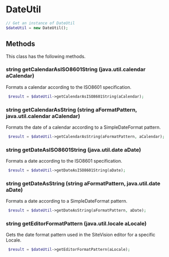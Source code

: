 # DateUtil

```php
// Get an instance of DateUtil
$dateUtil = new DateUtil();
```


## Methods
This class has the following methods.


### string getCalendarAsISO8601String (java.util.calendar aCalendar)
Formats a calendar according to the ISO8601 specification.

```php
 $result = $dateUtil->getCalendarAsISO8601String(aCalendar);
```


### string getCalendarAsString (string aFormatPattern, java.util.calendar aCalendar)
Formats the date of a calendar according to a SimpleDateFormat pattern.

```php
 $result = $dateUtil->getCalendarAsString(aFormatPattern, aCalendar);
```


### string getDateAsISO8601String (java.util.date aDate)
Formats a date according to the ISO8601 specification.

```php
 $result = $dateUtil->getDateAsISO8601String(aDate);
```


### string getDateAsString (string aFormatPattern, java.util.date aDate)
Formats a date according to a SimpleDateFormat pattern.

```php
 $result = $dateUtil->getDateAsString(aFormatPattern, aDate);
```


### string getEditorFormatPattern (java.util.locale aLocale)
Gets the date format pattern used in the SiteVision editor for a specific Locale.

```php
 $result = $dateUtil->getEditorFormatPattern(aLocale);
```

